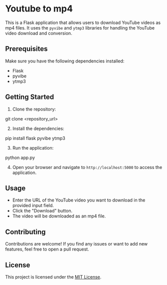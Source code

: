 # Youtube to mp4

This is a Flask application that allows users to download YouTube videos as mp4 files. It uses the `pyvibe` and `ytmp3` libraries for handling the YouTube video download and conversion.

## Prerequisites

Make sure you have the following dependencies installed:

- Flask
- pyvibe
- ytmp3

## Getting Started

1. Clone the repository:

git clone <repository_url>

2. Install the dependencies:

pip install flask pyvibe ytmp3


3. Run the application:

python app.py


4. Open your browser and navigate to `http://localhost:5000` to access the application.

## Usage

- Enter the URL of the YouTube video you want to download in the provided input field.
- Click the "Download" button.
- The video will be downloaded as an mp4 file.

## Contributing

Contributions are welcome! If you find any issues or want to add new features, feel free to open a pull request.

## License

This project is licensed under the [MIT License](LICENSE).
